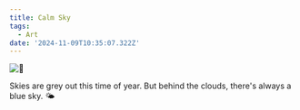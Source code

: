 ```yaml
---
title: Calm Sky
tags:
  - Art
date: '2024-11-09T10:35:07.322Z'
---
```


![🦋](http://res.cloudinary.com/cpadilla/image/upload/v1731100704/chrisdpadilla/blog/art/dngh35yo6aoun650ex03.jpg)

Skies are grey out this time of year. But behind the clouds, there's always a blue sky. 🌤️

